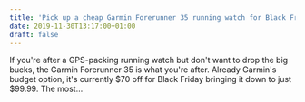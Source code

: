 ```yaml
---
title: 'Pick up a cheap Garmin Forerunner 35 running watch for Black Friday'
date: 2019-11-30T13:17:00+01:00
draft: false
---
```


If you're after a GPS-packing running watch but don't want to drop the big bucks, the Garmin Forerunner 35 is what you're after. Already Garmin's budget option, it's currently $70 off for Black Friday bringing it down to just $99.99. The most…